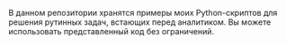 В данном репозитории хранятся примеры моих Python-скриптов для решения рутинных задач, встающих перед аналитиком. Вы можете использовать представленный код без ограничений.
